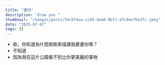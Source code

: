 ```yaml
---
title: "畫你"
description: "draw you "
thumbnail: "/images/posts/54cbf4aa-cc45-4aa0-8bf1-a7c8ee7bb3fc.jpeg"
date: "2025-07-07"
tags: []
---
```

- 欸，你知道為什麼剛剛素描課我要畫你嗎？
- 不知道
- 因為我在這片公園看不到比你更美麗的事物

